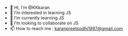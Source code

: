 - 👋 Hi, I’m @KKkaran
- 👀 I’m interested in learning JS
- 🌱 I’m currently learning JS
- 💞️ I’m looking to collaborate on JS
- 📫 How to reach me : karanpreetsodhi1997@gmail.com

<!---
KKkaran/KKkaran is a ✨ special ✨ repository because its `README.md` (this file) appears on your GitHub profile.
You can click the Preview link to take a look at your changes.
--->

